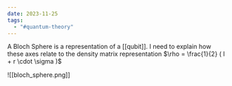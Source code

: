 ```yaml
---
date: 2023-11-25
tags:
  - "#quantum-theory"
---
```


A Bloch Sphere is a representation of a [[qubit]]. I need to explain how these axes relate to the density matrix representation $\rho = \frac{1}{2} ( I + r \cdot \sigma )$

![[bloch_sphere.png]]